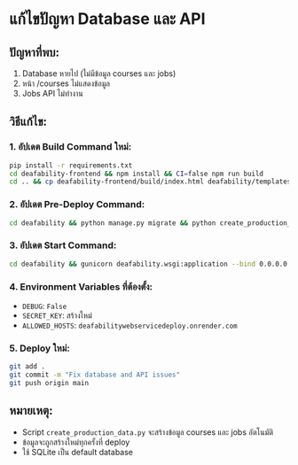 # แก้ไขปัญหา Database และ API

## ปัญหาที่พบ:
1. Database หายไป (ไม่มีข้อมูล courses และ jobs)
2. หน้า /courses ไม่แสดงข้อมูล
3. Jobs API ไม่ทำงาน

## วิธีแก้ไข:

### 1. อัปเดต Build Command ใหม่:
```bash
pip install -r requirements.txt
cd deafability-frontend && npm install && CI=false npm run build
cd .. && cp deafability-frontend/build/index.html deafability/templates/ && cp -r deafability-frontend/build/static deafability/staticfiles/ && python deafability/manage.py collectstatic --noinput
```

### 2. อัปเดต Pre-Deploy Command:
```bash
cd deafability && python manage.py migrate && python create_production_data.py
```

### 3. อัปเดต Start Command:
```bash
cd deafability && gunicorn deafability.wsgi:application --bind 0.0.0.0:$PORT
```

### 4. Environment Variables ที่ต้องตั้ง:
- `DEBUG`: `False`
- `SECRET_KEY`: สร้างใหม่
- `ALLOWED_HOSTS`: `deafabilitywebservicedeploy.onrender.com`

### 5. Deploy ใหม่:
```bash
git add .
git commit -m "Fix database and API issues"
git push origin main
```

## หมายเหตุ:
- Script `create_production_data.py` จะสร้างข้อมูล courses และ jobs อัตโนมัติ
- ข้อมูลจะถูกสร้างใหม่ทุกครั้งที่ deploy
- ใช้ SQLite เป็น default database
